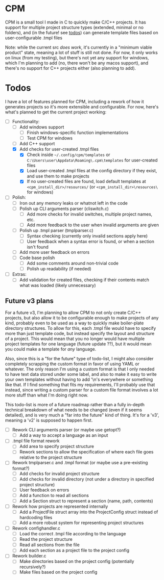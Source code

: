 # CPM
CPM is a small tool I made in C to quickly make C/C++ projects. It has support for multiple project
structure types (extended, minimal or no folders), and (in the future! see [todos](https://github.com/TimeCubed/cpm/blob/main/README.md#Todos)) can generate
template files based on user-configurable .tmpl files

Note: while the current src *does work*, it's currently in a "minimum viable product" state, meaning
a lot of stuff is still not done. For now, it only works on linux (from my testing), but there's not
yet any support for windows, which I'm planning to add (no, there won't be any macos support), and
there's no support for C++ projects either (also planning to add).

# Todos

I have a lot of features planned for CPM, including a rework of how it generates projects so it's
more extensible and configurable. For now, here's what's planned to get the current project working:

- [ ] Functionality:
    - [ ] Add windows support
        - [ ] Finish windows-specific function implementations
        - [ ] Test CPM for windows
    - [ ] Add C++ support
    - [x] Add checks for user-created .tmpl files
        - [x] Check inside `~/.config/cpm/templates` or `C:\Users\user\Appdata\Roaming\.cpm\templates` for user-created files
        - [x] Load user-created .tmpl files at the config directory if they exist, and use them to make projects
        - [x] If no user-created files are found, load default templates at `<cpm_install_dir>/resources/` (or `<cpm_install_dir>\resources\` for windows)
- [ ] Polish:
    - [ ] Iron out any memory leaks or whatnot left in the code
    - [ ] Polish up CLI arguments parser (cliswitch.c)
        - [ ] Add more checks for invalid switches, multiple project names, etc.
        - [ ] Add more feedback to the user when invalid arguments are given
    - [ ] Polish up .tmpl parser (tmplparser.c)
        - [ ] Syntax checking (currently only invalid sections apply here)
        - [ ] User feedback when a syntax error is found, or when a section isn't found
    - [ ] Add more user feedback on errors
    - [ ] Code base polish
        - [ ] Add some comments around non-trivial code
        - [ ] Polish up readability (if needed)
- [ ] Extras:
    - [ ] Add validation for created files, checking if their contents match what was loaded (likely unnecessary)

## Future v3 plans

For a future v3, I'm planning to allow CPM to not only create C/C++ projects, but also allow it to
be configurable enough to make projects of any kind, probably even to be used as a way to quickly
make boiler-plate directory structures. To allow for this, each .tmpl file would have to specify
more than just template code, but instead specify the layout and structure of a project. This would
mean that you no longer would have multiple project templates for one language (future update ??),
but it would mean you could make a template for *any* language.

Also, since this is a "for the future" type of todo-list, I might also consider completely scrapping
the custom format in favor of using YAML or whatever. The only reason I'm using a custom format is
that I only needed to have text data stored under some label, and also to make it easy to write your
own templates without having to add '\n's everywhere or something like that. If I find something
that fits my requirements, I'll probably use that instead, since writing a custom parser for a
custom file format involves a lot more stuff than what I'm doing right now.

This todo-list is more of a future roadmap rather than a fully in-depth technical breakdown of what
needs to be changed (even if it seems detailed), and is very much a "far into the future" kind of
thing. It's for a 'v3', meaning a 'v2' is supposed to happen first.

- [ ] Rework CLI arguments parser (or maybe use getopt?)
    - [ ] Add a way to accept a language as an input
- [ ] .tmpl file format rework
    - [ ] Add area to specify project structure
    - [ ] Rework sections to allow the specification of where each file goes relative to the project structure
- [ ] Rework tmplparser.c and .tmpl format (or maybe use a pre-existing format?)
    - [ ] Add checks for invalid project structure
    - [ ] Add checks for invalid directory (not under a directory in specified project structure)
    - [ ] User feedback on errors
    - [ ] Add a function to read all sections
    - [ ] Add a Section struct to represent a section (name, path, contents)
- [ ] Rework how projects are represented internally
    - [ ] Add a ProjectFile struct array into the ProjectConfig struct instead of hardcoding files
    - [ ] Add a more robust system for representing project structures
- [ ] Rework confighandler.c
    - [ ] Load the correct .tmpl file according to the language
    - [ ] Read the project structure
    - [ ] Read all sections from the file
    - [ ] Add each section as a project file to the project config
- [ ] Rework builder.c
    - [ ] Make directories based on the project config (potentially recursively?)
    - [ ] Make files based on the project config
